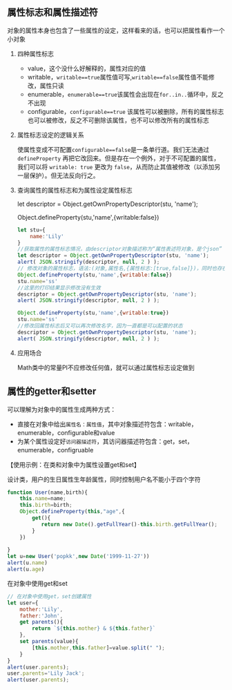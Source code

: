 ## 属性标志和属性描述符

对象的属性本身也包含了一些属性的设定，这样看来的话，也可以把属性看作一个小对象

1. 四种属性标志
   - value，这个没什么好解释的，属性对应的值
   - writable，`writable==true`属性值可写,`writable==false`属性值不能修改，属性只读
   - enumerable，`enumerable==true`该属性会出现在`for..in..`循环中，反之不出现
   - configurable，`configurable==true` 该属性可以被删除，所有的属性标志也可以被修改，反之不可删除该属性，也不可以修改所有的属性标志

2. 属性标志设定的逻辑关系

   使属性变成不可配置`configurable==false`是一条单行道。我们无法通过 `defineProperty` 再把它改回来。但是存在一个例外，对于不可配置的属性，我们可以将 `writable: true` 更改为 `false`，从而防止其值被修改（以添加另一层保护）。但无法反向行之。

3. 查询属性的属性标志和为属性设定属性标志

   let descriptor = Object.getOwnPropertyDescriptor(stu, 'name');

   Object.defineProperty(stu,'name',{writable:false})

   ```js
   let stu={
       name:'Lily'
   }
   //获取属性的属性标志情况，由descriptor对象描述称为“属性表述符对象，是个json”
   let descriptor = Object.getOwnPropertyDescriptor(stu, 'name');
   alert( JSON.stringify(descriptor, null, 2 ) );
   // 修改对象的属性标志，语法:(对象,属性名,{属性标志:[true,false]})，同时也存在可以修改多个属性的函数
   Object.defineProperty(stu,'name',{writable:false})
   stu.name='ss'
   //这里的打印结果显示修改没有生效
   descriptor = Object.getOwnPropertyDescriptor(stu, 'name');
   alert( JSON.stringify(descriptor, null, 2 ) );
   
   Object.defineProperty(stu,'name',{writable:true})
   stu.name='ss'
   //修改回属性标志后又可以再次修改名字，因为一直都是可以配置的状态
   descriptor = Object.getOwnPropertyDescriptor(stu, 'name');
   alert( JSON.stringify(descriptor, null, 2 ) );
   ```

4. 应用场合

   Math类中的常量PI不应修改任何值，就可以通过属性标志设定做到

## 属性的getter和setter

可以理解为对象中的属性生成两种方式：

- 直接在对象中给出`属性名：属性值`，其中对象描述符包含：writable，enumerable，configurable和value
- 为某个属性设定好`访问器描述符`，其访问器描述符包含：get，set，enumerable，configruable

【使用示例：在类和对象中为属性设置get和set】

设计类，用户的生日属性生年龄属性，同时控制用户名不能小于四个字符

```js
function User(name,birth){
    this.name=name;
    this.birth=birth;
    Object.defineProperty(this,"age",{
        get(){
           return new Date().getFullYear()-this.birth.getFullYear();
        }
    })
    
}
let u=new User('popkk',new Date('1999-11-27'))
alert(u.name)
alert(u.age)
```

在对象中使用get和set

```js
// 在对象中使用get，set创建属性
let user={
    mother:'Lily',
    father:'John',
    get parents(){
        return `${this.mother} & ${this.father}`
    },
    set parents(value){
        [this.mother,this.father]=value.split(" ");
    }
}
alert(user.parents);
user.parents='Lily Jack';
alert(user.parents);
```

